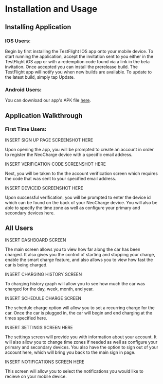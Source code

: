 # Installation and Usage

## Installing Application
### IOS Users:

Begin by first installing the TestFlight IOS app onto your mobile device. To start running the application, accept the invitation sent to you either in the TestFlight iOS app or with a redemption code found via a link in the beta invitation. Once accepted you can install the prerelease build. The TestFlight app will notify you when new builds are available. To update to the latest build, simply tap Update. 


### Android Users: 
You can download our app's APK file [here](https://exp-shell-app-assets.s3.us-west-1.amazonaws.com/android/%40boej84/neocharge-app-3a7279be6bbf41ba856fa959c42a8755-signed.apk).

## Application Walkthrough 
### First Time Users:

INSERT SIGN UP PAGE SCREENSHOT HERE

Upon opening the app, you will be prompted to create an account in order to register the NeoCharge device with a specific email address. 

INSERT VERIFICATION CODE SCREENSHOT HERE

Next, you will be taken to the the account verification screen which requires the code that was sent to your specified email address. 

INSERT DEVICEID SCREENSHOT HERE

Upon successful verification, you will be prompted to enter the device id which can be found on the back of your NeoCharge device. You will also be able to specify the time zone as well as configure your primary and secondary devices here. 

## All Users

INSERT DASHBOARD SCREEN

The main screen allows you to view how far along the car has been charged. It also gives you the control of starting and stopping your charge, enable the smart charge feature, and also allows you to view how fast the car is being charged.


INSERT CHARGING HISTORY SCREEN

To charging history graph will allow you to see how much the car was charged for the day, week, month, and year. 

INSERT SCHEDULE CHARGE SCREEN

The schedule charge option will allow you to set a recurring charge for the car. Once the car is plugged in, the car will begin and end charging at the times specified here. 

INSERT SETTINGS SCREEN HERE

The settings screen will provide you with information about your account. It will also allow you to change time zones if needed as well as configure your primary and secondary devices. You also have the option to sign out of your account here, which will bring you back to the main sign in page. 

INSERT NOTIFICATIONS SCREEN HERE

This screen will allow you to select the notifications you would like to recieve on your mobile device. 
